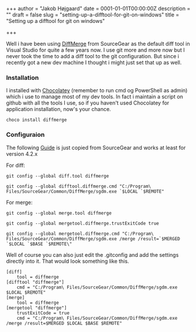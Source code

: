 +++
author = "Jakob Højgaard"
date = 0001-01-01T00:00:00Z
description = ""
draft = false
slug = "setting-up-a-difftool-for-git-on-windows"
title = "Setting up a difftool for git on windows"

+++

Well i have been using [DiffMerge](https://sourcegear.com/diffmerge/) from SourceGear as the default diff tool in Visual Studio for quite a few years now. I use git more and more now but I never took the time to add a diff tool to the git configuration. But since i recently got a new dev machine I thought i might just set that up as well.

### Installation
I installed with [Chocolatey](http://chocolatey.org/) (remember to run cmd og PowerShell as admin) which i use to manage most of my dev tools. In fact i maintain a script on github with all the tools I use, so if you haven't used Chocolatey for application installation, now's your chance. 

`choco install diffmerge`

### Configuraion
The following [Guide](https://sourcegear.com/diffmerge/webhelp/sec__git__windows__msysgit.html) is just copied from SourceGear and works at least for version 4.2.x

For diff:

	git config --global diff.tool diffmerge

	git config --global difftool.diffmerge.cmd "C:/Program\ Files/SourceGear/Common/DiffMerge/sgdm.exe `$LOCAL `$REMOTE"

For merge:
	
    git config --global merge.tool diffmerge

	git config --global mergetool.diffmerge.trustExitCode true

	git config --global mergetool.diffmerge.cmd "C:/Program\ Files/SourceGear/Common/DiffMerge/sgdm.exe /merge /result=`$MERGED `$LOCAL `$BASE `$REMOTE\"
        
Well of course you can also just edit the .gitconfig and add the settings directly into it. That would look something like this.

	[diff]
        tool = diffmerge
	[difftool "diffmerge"]
        cmd = "C:/Program\ Files/SourceGear/Common/DiffMerge/sgdm.exe $LOCAL $REMOTE"
	[merge]
        tool = diffmerge
	[mergetool "diffmerge"]
        trustExitCode = true
        cmd = "C:/Program\ Files/SourceGear/Common/DiffMerge/sgdm.exe /merge /result=$MERGED $LOCAL $BASE $REMOTE"

